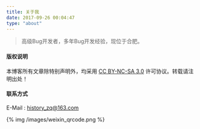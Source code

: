 ```yaml
---
title: 关于我
date: 2017-09-26 00:04:47
type: "about"
---
```


> 高级Bug开发者，多年Bug开发经验，现位于合肥。

#### 版权说明
本博客所有文章除特别声明外，均采用 [CC BY-NC-SA 3.0](https://creativecommons.org/licenses/by-nc-sa/3.0/) 许可协议。转载请注明出处！

#### 联系方式
E-Mail : [history_zq@163.com](mailto:history_zq@163.com)


{% img /images/weixin_qrcode.png %}
